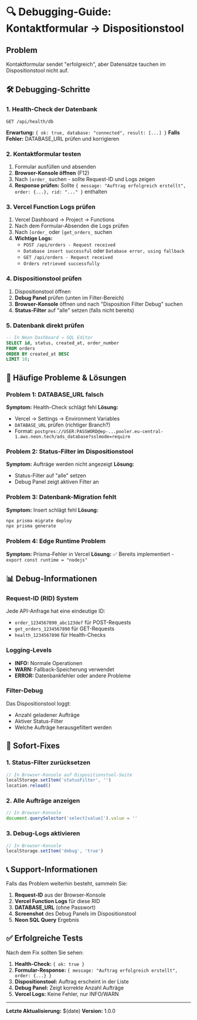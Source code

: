 # 🔍 Debugging-Guide: Kontaktformular → Dispositionstool

## Problem
Kontaktformular sendet "erfolgreich", aber Datensätze tauchen im Dispositionstool nicht auf.

## 🛠️ Debugging-Schritte

### 1. **Health-Check der Datenbank**
```
GET /api/health/db
```
**Erwartung:** `{ ok: true, database: "connected", result: [...] }`
**Falls Fehler:** DATABASE_URL prüfen und korrigieren

### 2. **Kontaktformular testen**
1. Formular ausfüllen und absenden
2. **Browser-Konsole öffnen** (F12)
3. Nach `[order_` suchen - sollte Request-ID und Logs zeigen
4. **Response prüfen:** Sollte `{ message: "Auftrag erfolgreich erstellt", order: {...}, rid: "..." }` enthalten

### 3. **Vercel Function Logs prüfen**
1. Vercel Dashboard → Project → Functions
2. Nach dem Formular-Absenden die Logs prüfen
3. Nach `[order_` oder `[get_orders_` suchen
4. **Wichtige Logs:**
   - `POST /api/orders - Request received`
   - `Database insert successful` oder `Database error, using fallback`
   - `GET /api/orders - Request received`
   - `Orders retrieved successfully`

### 4. **Dispositionstool prüfen**
1. Dispositionstool öffnen
2. **Debug Panel** prüfen (unten im Filter-Bereich)
3. **Browser-Konsole** öffnen und nach "Disposition Filter Debug" suchen
4. **Status-Filter** auf "alle" setzen (falls nicht bereits)

### 5. **Datenbank direkt prüfen**
```sql
-- In Neon Dashboard → SQL Editor
SELECT id, status, created_at, order_number 
FROM orders 
ORDER BY created_at DESC 
LIMIT 10;
```

## 🚨 Häufige Probleme & Lösungen

### Problem 1: DATABASE_URL falsch
**Symptom:** Health-Check schlägt fehl
**Lösung:** 
- Vercel → Settings → Environment Variables
- `DATABASE_URL` prüfen (richtiger Branch?)
- Format: `postgres://USER:PASSWORD@ep-...pooler.eu-central-1.aws.neon.tech/ads_database?sslmode=require`

### Problem 2: Status-Filter im Dispositionstool
**Symptom:** Aufträge werden nicht angezeigt
**Lösung:**
- Status-Filter auf "alle" setzen
- Debug Panel zeigt aktiven Filter an

### Problem 3: Datenbank-Migration fehlt
**Symptom:** Insert schlägt fehl
**Lösung:**
```bash
npx prisma migrate deploy
npx prisma generate
```

### Problem 4: Edge Runtime Problem
**Symptom:** Prisma-Fehler in Vercel
**Lösung:** ✅ Bereits implementiert - `export const runtime = "nodejs"`

## 📊 Debug-Informationen

### Request-ID (RID) System
Jede API-Anfrage hat eine eindeutige ID:
- `order_1234567890_abc123def` für POST-Requests
- `get_orders_1234567890` für GET-Requests
- `health_1234567890` für Health-Checks

### Logging-Levels
- **INFO:** Normale Operationen
- **WARN:** Fallback-Speicherung verwendet
- **ERROR:** Datenbankfehler oder andere Probleme

### Filter-Debug
Das Dispositionstool loggt:
- Anzahl geladener Aufträge
- Aktiver Status-Filter
- Welche Aufträge herausgefiltert werden

## 🔧 Sofort-Fixes

### 1. Status-Filter zurücksetzen
```javascript
// In Browser-Konsole auf Dispositionstool-Seite
localStorage.setItem('statusFilter', '')
location.reload()
```

### 2. Alle Aufträge anzeigen
```javascript
// In Browser-Konsole
document.querySelector('select[value]').value = ''
```

### 3. Debug-Logs aktivieren
```javascript
// In Browser-Konsole
localStorage.setItem('debug', 'true')
```

## 📞 Support-Informationen

Falls das Problem weiterhin besteht, sammeln Sie:

1. **Request-ID** aus der Browser-Konsole
2. **Vercel Function Logs** für diese RID
3. **DATABASE_URL** (ohne Passwort)
4. **Screenshot** des Debug Panels im Dispositionstool
5. **Neon SQL Query** Ergebnis

## ✅ Erfolgreiche Tests

Nach dem Fix sollten Sie sehen:

1. **Health-Check:** `{ ok: true }`
2. **Formular-Response:** `{ message: "Auftrag erfolgreich erstellt", order: {...} }`
3. **Dispositionstool:** Auftrag erscheint in der Liste
4. **Debug Panel:** Zeigt korrekte Anzahl Aufträge
5. **Vercel Logs:** Keine Fehler, nur INFO/WARN

---

**Letzte Aktualisierung:** $(date)
**Version:** 1.0.0
